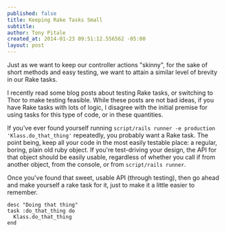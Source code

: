 ```yaml
---
published: false
title: Keeping Rake Tasks Small
subtitle: 
author: Tony Pitale
created_at: 2014-01-23 09:51:12.556562 -05:00
layout: post
---
```


Just as we want to keep our controller actions "skinny", for the sake of short methods and easy testing, we want to attain a similar level of brevity in our Rake tasks.

I recently read some blog posts about testing Rake tasks, or switching to Thor to make testing feasible. While these posts are not bad ideas, if you have Rake tasks with lots of logic, I disagree with the initial premise for using tasks for this type of code, or in these quantities.

If you've ever found yourself running `script/rails runner -e production 'Klass.do_that_thing'` repeatedly, you probably want a Rake task. The point being, keep all your code in the most easily testable place: a regular, boring, plain old ruby object. If you're test-driving your design, the API for that object should be easily usable, regardless of whether you call if from another object, from the console, or from `script/rails runner`.

Once you've found that sweet, usable API (through testing), then go ahead and make yourself a rake task for it, just to make it a little easier to remember.

<pre><code class="language-ruby">desc "Doing that thing"
task :do_that_thing do
  Klass.do_that_thing
end
</code></pre>
